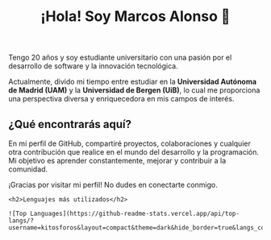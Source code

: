 <!DOCTYPE html>
<html lang="es">
<head>
    <meta charset="UTF-8">
</head>
<body>
    <header>
        <h1>¡Hola! Soy Marcos Alonso 👋</h1>
    </header>
    <section>
        <p>Tengo 20 años y soy estudiante universitario con una pasión por el desarrollo de software y la innovación tecnológica.</p>
        <p>Actualmente, divido mi tiempo entre estudiar en la <strong>Universidad Autónoma de Madrid (UAM)</strong> y la <strong>Universidad de Bergen (UiB)</strong>, lo cual me proporciona una perspectiva diversa y enriquecedora en mis campos de interés.</p>
        <h2>¿Qué encontrarás aquí?</h2>
        <p>En mi perfil de GitHub, compartiré proyectos, colaboraciones y cualquier otra contribución que realice en el mundo del desarrollo y la programación. Mi objetivo es aprender constantemente, mejorar y contribuir a la comunidad.</p>
        <p>¡Gracias por visitar mi perfil! No dudes en conectarte conmigo.</p>
    </section>

    <h2>Lenguajes más utilizados</h2>
    
    ![Top Languages](https://github-readme-stats.vercel.app/api/top-langs/?username=kitosforos&layout=compact&theme=dark&hide_border=true&langs_count=8)
</body>
</html>
